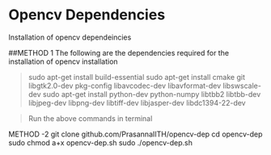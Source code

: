 # Opencv Dependencies

Installation of opencv dependeincies

##METHOD 1
The following are the dependencies required for the installation of opencv installation

>sudo apt-get install build-essential
>sudo apt-get install cmake git libgtk2.0-dev pkg-config libavcodec-dev libavformat-dev libswscale-dev
>sudo apt-get install python-dev python-numpy libtbb2 libtbb-dev libjpeg-dev libpng-dev libtiff-dev libjasper-dev libdc1394-22-dev

>Run the above commands in terminal

METHOD -2 
git clone github.com/PrasannaIITH/opencv-dep
cd opencv-dep
sudo chmod a+x opencv-dep.sh
sudo ./opencv-dep.sh

